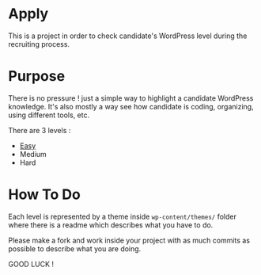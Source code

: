 # Apply
This is a project in order to check candidate's WordPress level during the recruiting process.

# Purpose
There is no pressure ! just a simple way to highlight a candidate WordPress knowledge. It's also mostly a way see how candidate is coding, organizing, using different tools, etc.

There are 3 levels :
* [Easy](https://github.com/poleweb/apply-wp/tree/master/wp-content/themes/easy)
* Medium
* Hard

# How To Do
Each level is represented by a theme inside `wp-content/themes/` folder where there is a readme which describes what you have to do.

Please make a fork and work inside your project with as much commits as possible to describe what you are doing.

GOOD LUCK !
